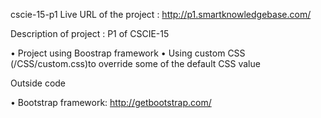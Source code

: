 cscie-15-p1
Live URL of the project : http://p1.smartknowledgebase.com/

Description of project : P1 of CSCIE-15

  •	Project using Boostrap framework
  •	Using custom CSS (/CSS/custom.css)to override some of the default CSS value

Outside code

  •	Bootstrap framework: http://getbootstrap.com/

